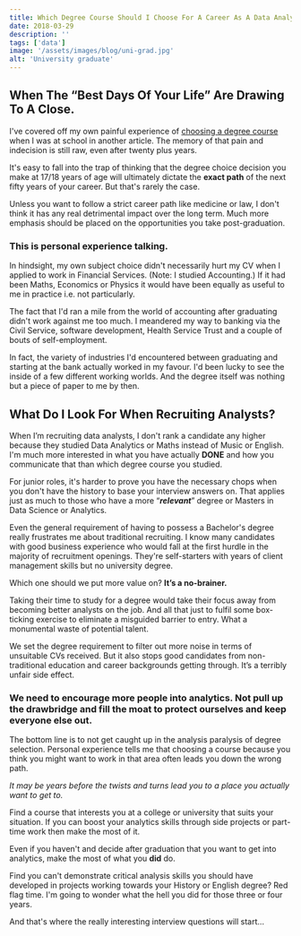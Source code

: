 ```yaml
---
title: Which Degree Course Should I Choose For A Career As A Data Analyst?
date: 2018-03-29
description: ''
tags: ['data']
image: '/assets/images/blog/uni-grad.jpg'
alt: 'University graduate'
---
```

## When The &#8220;Best Days Of Your Life&#8221; Are Drawing To A Close.

I've covered off my own painful experience of [choosing a degree course](/should-i-feel-nervous-that-the-data-world-is-changing-at-a-faster-and-faster-pace-and-i-cant-keep-up/) when I was at school in another article. The memory of that pain and indecision is still raw, even after twenty plus years.

It's easy to fall into the trap of thinking that the degree choice decision you make at 17/18 years of age will ultimately dictate the **exact path** of the next fifty years of your career. But that's rarely the case.

Unless you want to follow a strict career path like medicine or law, I don't think it has any real detrimental impact over the long term. Much more emphasis should be placed on the opportunities you take post-graduation.

### This is personal experience talking.

In hindsight, my own subject choice didn't necessarily hurt my CV when I applied to work in Financial Services. (Note: I studied Accounting.) If it had been Maths, Economics or Physics it would have been equally as useful to me in practice i.e. not particularly.

The fact that I'd ran a mile from the world of accounting after graduating didn't work against me too much. I meandered my way to banking via the Civil Service, software development, Health Service Trust and a couple of bouts of self-employment. 

In fact, the variety of industries I'd encountered between graduating and starting at the bank actually worked in my favour. I'd been lucky to see the inside of a few different working worlds. And the degree itself was nothing but a piece of paper to me by then.

## What Do I Look For When Recruiting Analysts?

When I&#8217;m recruiting data analysts, I don't rank a candidate any higher because they studied Data Analytics or Maths instead of Music or English. I'm much more interested in what you have actually **DONE** and how you communicate that than which degree course you studied.

For junior roles, it's harder to prove you have the necessary chops when you don't have the history to base your interview answers on. That applies just as much to those who have a more “_**relevant**_” degree or Masters in Data Science or Analytics.

Even the general requirement of having to possess a Bachelor's degree really frustrates me about traditional recruiting. I know many candidates with good business experience who would fall at the first hurdle in the majority of recruitment openings. They're self-starters with years of client management skills but no university degree.

Which one should we put more value on? **It&#8217;s a no-brainer.**

Taking their time to study for a degree would take their focus away from becoming better analysts on the job. And all that just to fulfil some box-ticking exercise to eliminate a misguided barrier to entry. What a monumental waste of potential talent.

We set the degree requirement to filter out more noise in terms of unsuitable CVs received. But it also stops good candidates from non-traditional education and career backgrounds getting through. It&#8217;s a terribly unfair side effect.

### We need to encourage more people into analytics. Not pull up the drawbridge and fill the moat to protect ourselves and keep everyone else out.

The bottom line is to not get caught up in the analysis paralysis of degree selection. Personal experience tells me that choosing a course because you think you might want to work in that area often leads you down the wrong path.

_It may be years before the twists and turns lead you to a place you actually want to get to._

Find a course that interests you at a college or university that suits your situation. If you can boost your analytics skills through side projects or part-time work then make the most of it.

Even if you haven't and decide after graduation that you want to get into analytics, make the most of what you **did** do.

Find you can't demonstrate critical analysis skills you should have developed in projects working towards your History or English degree? Red flag time. I'm going to wonder what the hell you did for those three or four years.

And that's where the really interesting interview questions will start…